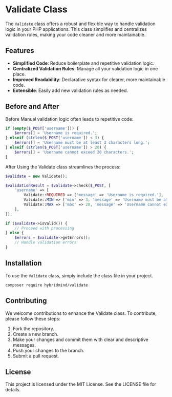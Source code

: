 # Validate Class

The ``Validate`` class offers a robust and flexible way to handle validation logic in your PHP applications. This class simplifies and centralizes validation rules, making your code cleaner and more maintainable.

## Features
- **Simplified Code**: Reduce boilerplate and repetitive validation logic.
- **Centralized Validation Rules**: Manage all your validation logic in one place.
- **Improved Readability**: Declarative syntax for clearer, more maintainable code.
- **Extensible**: Easily add new validation rules as needed.

## Before and After
Before
Manual validation logic often leads to repetitive code:
```php
if (empty($_POST['username'])) {
    $errors[] = 'Username is required.';
} elseif (strlen($_POST['username']) < 3) {
    $errors[] = 'Username must be at least 3 characters long.';
} elseif (strlen($_POST['username']) > 20) {
    $errors[] = 'Username cannot exceed 20 characters.';
}
```

After
Using the Validate class streamlines the process:
```php
$validate = new Validate();

$validationResult = $validate->check($_POST, [
    'username' => [
        Validate::REQUIRED => ['message' => 'Username is required.'],
        Validate::MIN => ['min' => 3, 'message' => 'Username must be at least 3 characters long.'],
        Validate::MAX => ['max' => 20, 'message' => 'Username cannot exceed 20 characters.'],
    ],
]);

if ($validate->isValid()) {
    // Proceed with processing
} else {
    $errors = $validate->getErrors();
    // Handle validation errors
}
```

## Installation
To use the ``Validate`` class, simply include the class file in your project.

```
composer require hybridmind/validate
```

## Contributing
We welcome contributions to enhance the Validate class. To contribute, please follow these steps:

1. Fork the repository.
2. Create a new branch.
3. Make your changes and commit them with clear and descriptive messages.
4. Push your changes to the branch.
5. Submit a pull request.

##  License
This project is licensed under the MIT License. See the LICENSE file for details.
